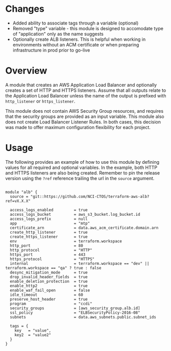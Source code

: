 # Changes
- Added ability to associate tags through a variable (optional)
- Removed "type" variable - this module is designed to accomodate type of "application" only as the name suggests
- Optionally create ALB listeners. This is helpful when working in environments without an ACM certificate or when preparing infrastructure in prod prior to go-live

# Overview
A module that creates an AWS Application Load Balancer and optionally creates a set of HTTP and HTTPS listeners. Assume that all outputs relate to the Application Load Balancer unless the name of the output is prefixed with `http_listener` or `https_listener`. 

This module does not contain AWS Security Group resources, and requires that the security groups are provided as an input variable. This module also does not create Load Balancer Listener Rules. In both cases, this decision was made to offer maximum configuration flexibility for each project.

# Usage 
The following provides an example of how to use this module by defining values for all required and optional variables. In the example, both HTTP and HTTPS listeners are also being created. Remember to pin the release version using the `?ref` reference trailing the url in the `source` argument.

<pre><code>
module "alb" {
  source = "git::https://github.com/NCI-CTOS/terraform-aws-alb?ref=vX.X.X"

  access_logs_enabled         = true 
  access_logs_bucket          = aws_s3_bucket.log_bucket.id
  access_logs_prefix          = null
  app                         = "mtp"
  certificate_arn             = data.aws_acm_certificate.domain.arn
  create_http_listener        = true 
  create_https_listener       = true
  env                         = terraform.workspace
  http_port                   = 80 
  http_protocol               = "HTTP"
  https_port                  = 443
  https_protocol              = "HTTPS"
  internal                    = terraform.workspace == "dev" || terraform.workspace == "qa" ? true : false
  desync_mitigation_mode      = true
  drop_invalid_header_fields  = true 
  enable_deletion_protection  = true 
  enable_http2                = true 
  enable_waf_fail_open        = false 
  idle_timeout                = 60
  preserve_host_header        = true
  program                     = "ccdi" 
  security_groups             = [aws_security_group.alb.id]
  ssl_policy                  = "ELBSecurityPolicy-2016-08"
  subnets                     = data.aws_subnets.public.subnet_ids

  tags = {
    key   = "value",
    key2  = "value2"
  }
}
</code></pre>

<!-- BEGIN_TF_DOCS -->
<!-- END_TF_DOCS -->
